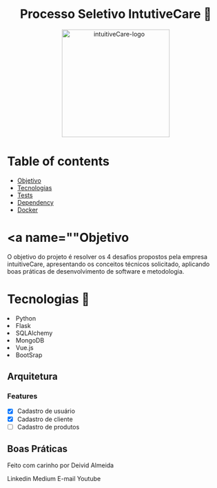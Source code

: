  <h1 align="center">Processo Seletivo IntutiveCare 🎯</h1>

<div align="center">
<img align="center" src="https://user-images.githubusercontent.com/61792159/213949486-72b87e07-239a-4a73-b623-8bab19ab0b57.jpg" alt="intuitiveCare-logo" width="250" height="250">
</div>

Table of contents
============

<!--ts-->
   * [Objetivo](#objetivo)
   * [Tecnologias](#tecnologias)
   * [Tests](#tests)
   * [Dependency](#dependency)
   * [Docker](#docker)
   
<!--te-->


# <a name=""Objetivo

O objetivo do projeto é resolver os 4 desafios propostos pela empresa intuitiveCare, apresentando os conceitos técnicos solicitado, aplicando boas práticas de desenvolvimento de software e metodologia.


# Tecnologias 🎯

<li>Python</li> 
<li>Flask</li>
<li>SQLAlchemy</li>
<li>MongoDB</li>
<li>Vue.js</li>
<li>BootSrap</li>




Arquitetura
--------------


### Features

- [x] Cadastro de usuário
- [x] Cadastro de cliente
- [ ] Cadastro de produtos

Boas Práticas
--------------



Feito com carinho por Deivid Almeida

Linkedin
Medium
E-mail
Youtube
